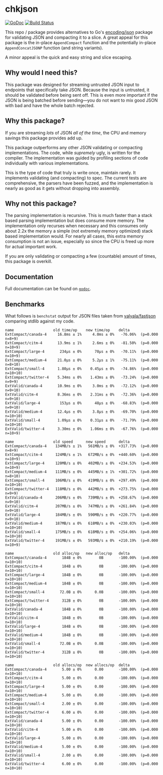chkjson
=======

[![GoDoc](https://godoc.org/github.com/twmb/chkjson?status.svg)](https://godoc.org/github.com/twmb/chkjson) [![Build Status](https://travis-ci.org/twmb/chkjson.svg?branch=master)](https://travis-ci.org/twmb/chkjson)

This repo / package provides alternatives to Go's
[encoding/json](https://golang.org/pkg/encoding/json/) package for validating
JSON and compacting it to a slice. A great appeal for this package is the
in-place `AppendCompact` function and the potentially in-place
`AppendConcatJSONP` function (and string variants).

A minor appeal is the quick and easy string and slice escaping.

## Why would I need this?

This package was designed for streaming untrusted JSON input to endpoints that
specifically take JSON. Because the input is untrusted, it should be validated
before being sent off. This is even more important if the JSON is being batched
before sending—you do not want to mix good JSON with bad and have the whole
batch rejected.

## Why this package?

If you are streaming _lots_ of JSON _all of the time_, the CPU and memory
savings this package provides add up.

This package outperforms any other JSON validating or compacting
implementations. The code, while _supremely_ ugly, is written for the compiler.
The implementation was guided by profiling sections of code individually with
various implementations.

This is the type of code that truly is write once, maintain rarely. It
implements validating (and compacting) to spec. The current tests are
comprehensive, the parsers have been fuzzed, and the implementation is nearly
as good as it gets without dropping into assembly.

## Why not this package?

The parsing implementation is recursive. This is much faster than a stack based
parsing implementation but does consume more memory. The implementation only
recurses when necessary and this consumes only about 2.2x the memory a simple
(not extremely memory optimized) stack based implementation would. For nearly
all cases, this extra memory consumption is not an issue, especially so since
the CPU is freed up more for actual important work.

If you are only validating or compacting a few (countable) amount of times,
this package is overkill.

## Documentation

Full documentation can be found on [`godoc`](https://godoc.org/github.com/twmb/chkjson).

## Benchmarks

What follows is `benchstat` output for JSON files taken from [valyala/fastjson](https://github.com/valyala/fastjson)
comparing stdlib against my code.

```
name                  old time/op    new time/op    delta
ExtCompact/canada-4     16.8ms ± 1%     4.0ms ± 0%   -76.06%  (p=0.000 n=8+9)
ExtCompact/citm-4       13.9ms ± 1%     2.6ms ± 0%   -81.50%  (p=0.000 n=10+9)
ExtCompact/large-4       234µs ± 0%      70µs ± 0%   -70.11%  (p=0.000 n=10+9)
ExtCompact/medium-4     21.0µs ± 0%     5.2µs ± 1%   -75.11%  (p=0.000 n=8+10)
ExtCompact/small-4      1.80µs ± 0%    0.45µs ± 0%   -74.86%  (p=0.000 n=10+10)
ExtCompact/twitter-4    5.34ms ± 0%    1.43ms ± 0%   -73.24%  (p=0.000 n=9+9)
ExtValid/canada-4       10.9ms ± 0%     3.0ms ± 0%   -72.12%  (p=0.000 n=9+10)
ExtValid/citm-4         8.36ms ± 0%    2.31ms ± 0%   -72.36%  (p=0.000 n=9+10)
ExtValid/large-4         153µs ± 0%      48µs ± 0%   -68.83%  (p=0.000 n=9+10)
ExtValid/medium-4       12.4µs ± 0%     3.8µs ± 0%   -69.70%  (p=0.000 n=10+10)
ExtValid/small-4        1.09µs ± 0%    0.31µs ± 0%   -71.79%  (p=0.000 n=10+10)
ExtValid/twitter-4      3.30ms ± 0%    1.06ms ± 0%   -67.76%  (p=0.000 n=10+9)

name                  old speed      new speed      delta
ExtCompact/canada-4    134MB/s ± 1%   561MB/s ± 0%  +317.73%  (p=0.000 n=8+9)
ExtCompact/citm-4      124MB/s ± 1%   672MB/s ± 0%  +440.60%  (p=0.000 n=10+9)
ExtCompact/large-4     120MB/s ± 0%   402MB/s ± 0%  +234.53%  (p=0.000 n=10+9)
ExtCompact/medium-4    111MB/s ± 0%   445MB/s ± 1%  +301.72%  (p=0.000 n=8+10)
ExtCompact/small-4     106MB/s ± 0%   419MB/s ± 0%  +297.49%  (p=0.000 n=10+10)
ExtCompact/twitter-4   118MB/s ± 0%   442MB/s ± 0%  +273.75%  (p=0.000 n=9+9)
ExtValid/canada-4      206MB/s ± 0%   739MB/s ± 0%  +258.67%  (p=0.000 n=9+10)
ExtValid/citm-4        207MB/s ± 0%   747MB/s ± 0%  +261.84%  (p=0.000 n=9+10)
ExtValid/large-4       184MB/s ± 0%   590MB/s ± 0%  +220.77%  (p=0.000 n=9+10)
ExtValid/medium-4      187MB/s ± 0%   618MB/s ± 0%  +230.03%  (p=0.000 n=10+10)
ExtValid/small-4       175MB/s ± 0%   618MB/s ± 0%  +254.06%  (p=0.000 n=10+10)
ExtValid/twitter-4     191MB/s ± 0%   593MB/s ± 0%  +210.19%  (p=0.000 n=10+9)

name                  old alloc/op   new alloc/op   delta
ExtCompact/canada-4       184B ± 0%        0B       -100.00%  (p=0.000 n=10+10)
ExtCompact/citm-4         184B ± 0%        0B       -100.00%  (p=0.000 n=10+10)
ExtCompact/large-4        184B ± 0%        0B       -100.00%  (p=0.000 n=10+10)
ExtCompact/medium-4       184B ± 0%        0B       -100.00%  (p=0.000 n=10+10)
ExtCompact/small-4       72.0B ± 0%      0.0B       -100.00%  (p=0.000 n=10+10)
ExtCompact/twitter-4      312B ± 0%        0B       -100.00%  (p=0.000 n=10+10)
ExtValid/canada-4         184B ± 0%        0B       -100.00%  (p=0.000 n=10+10)
ExtValid/citm-4           184B ± 0%        0B       -100.00%  (p=0.000 n=10+10)
ExtValid/large-4          184B ± 0%        0B       -100.00%  (p=0.000 n=10+10)
ExtValid/medium-4         184B ± 0%        0B       -100.00%  (p=0.000 n=10+10)
ExtValid/small-4         72.0B ± 0%      0.0B       -100.00%  (p=0.000 n=10+10)
ExtValid/twitter-4        312B ± 0%        0B       -100.00%  (p=0.000 n=10+10)

name                  old allocs/op  new allocs/op  delta
ExtCompact/canada-4       5.00 ± 0%      0.00       -100.00%  (p=0.000 n=10+10)
ExtCompact/citm-4         5.00 ± 0%      0.00       -100.00%  (p=0.000 n=10+10)
ExtCompact/large-4        5.00 ± 0%      0.00       -100.00%  (p=0.000 n=10+10)
ExtCompact/medium-4       5.00 ± 0%      0.00       -100.00%  (p=0.000 n=10+10)
ExtCompact/small-4        2.00 ± 0%      0.00       -100.00%  (p=0.000 n=10+10)
ExtCompact/twitter-4      6.00 ± 0%      0.00       -100.00%  (p=0.000 n=10+10)
ExtValid/canada-4         5.00 ± 0%      0.00       -100.00%  (p=0.000 n=10+10)
ExtValid/citm-4           5.00 ± 0%      0.00       -100.00%  (p=0.000 n=10+10)
ExtValid/large-4          5.00 ± 0%      0.00       -100.00%  (p=0.000 n=10+10)
ExtValid/medium-4         5.00 ± 0%      0.00       -100.00%  (p=0.000 n=10+10)
ExtValid/small-4          2.00 ± 0%      0.00       -100.00%  (p=0.000 n=10+10)
ExtValid/twitter-4        6.00 ± 0%      0.00       -100.00%  (p=0.000 n=10+10)
```
